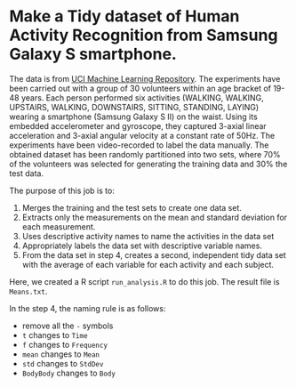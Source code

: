 # Make a Tidy dataset of Human Activity Recognition from Samsung Galaxy S smartphone.

The data is from [UCI Machine Learning Repository]. The experiments have been carried out with a group of 30 volunteers within an age bracket of 19-48 years. Each person performed six activities (WALKING, WALKING, UPSTAIRS, WALKING, DOWNSTAIRS, SITTING, STANDING, LAYING) wearing a smartphone (Samsung Galaxy S II) on the waist. Using its embedded accelerometer and gyroscope, they captured 3-axial linear acceleration and 3-axial angular velocity at a constant rate of 50Hz. The experiments have been video-recorded to label the data manually. The obtained dataset has been randomly partitioned into two sets, where 70% of the volunteers was selected for generating the training data and 30% the test data. 

The purpose of this job is to:
1. Merges the training and the test sets to create one data set.
2. Extracts only the measurements on the mean and standard deviation for each measurement. 
3. Uses descriptive activity names to name the activities in the data set
4. Appropriately labels the data set with descriptive variable names. 
5. From the data set in step 4, creates a second, independent tidy data set with the average of each variable for each activity and each subject.

Here, we created a R script ``run_analysis.R`` to do this job. The result file is ``Means.txt``. 

In the step 4, the naming rule is as follows:
* remove all the ``-`` symbols 
* ``t`` changes to ``Time``
* ``f`` changes to ``Frequency``
* ``mean`` changes to ``Mean``
* ``std`` changes to ``StdDev``
* ``BodyBody`` changes to ``Body``




[UCI Machine Learning Repository]:http://archive.ics.uci.edu/ml/datasets/Human+Activity+Recognition+Using+Smartphones
